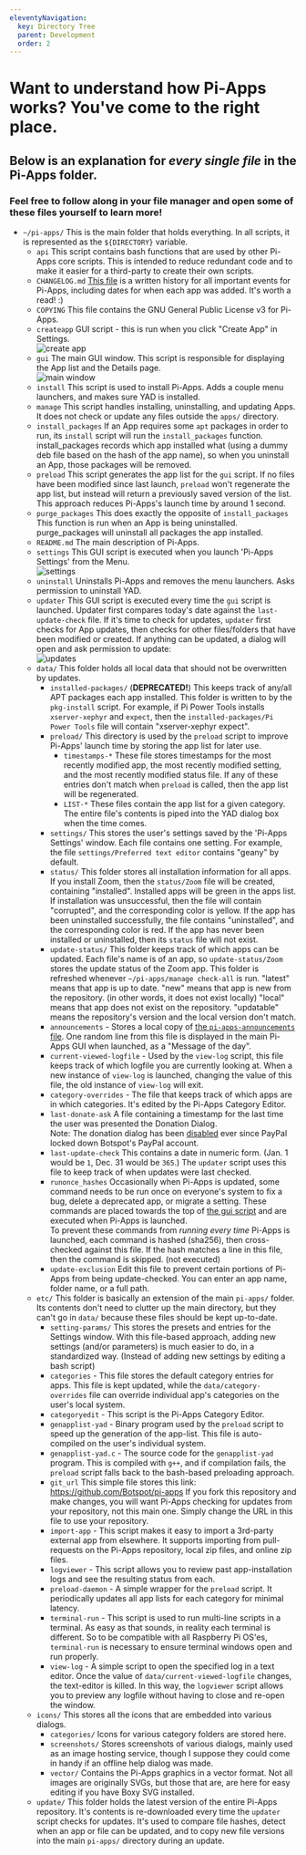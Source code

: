 ```yaml
---
eleventyNavigation:
  key: Directory Tree
  parent: Development
  order: 2
---
```


# Want to understand how Pi-Apps works? You've come to the right place.
## Below is an explanation for *every single file* in the Pi-Apps folder.
### Feel free to follow along in your file manager and open some of these files yourself to learn more!

 - `~/pi-apps/` This is the main folder that holds everything. In all scripts, it is represented as the `${DIRECTORY}` variable.
   - `api` This script contains bash functions that are used by other Pi-Apps core scripts. This is intended to reduce redundant code and to make it easier for a third-party to create their own scripts.
   - `CHANGELOG.md` [This file](https://github.com/Botspot/pi-apps/blob/master/CHANGELOG.md) is a written history for all important events for Pi-Apps, including dates for when each app was added. It's worth a read! :)
   - `COPYING` This file contains the GNU General Public License v3 for Pi-Apps.
   - `createapp` GUI script - this is run when you click "Create App" in Settings.  
![create app](/img/screenshots/create%20app.png?raw=true)
   - `gui` The main GUI window. This script  is responsible for displaying the App list and the Details page.  
![main window](/img/screenshots/main%20window.png?raw=true)
   - `install` This script is used to install Pi-Apps. Adds a couple menu launchers, and makes sure YAD is installed.
   - `manage` This script handles installing, uninstalling, and updating Apps. It does not check or update any files outside the `apps/` directory.
   - `install_packages` If an App requires some `apt` packages in order to run, its `install` script will run the `install_packages` function. install_packages records which app installed what (using a dummy deb file based on the hash of the app name), so when you uninstall an App, those packages will be removed.
   - `preload` This script generates the app list for the `gui` script. If no files have been modified since last launch, `preload` won't regenerate the app list, but instead will return a previously saved version of the list. This approach reduces Pi-Apps's launch time by around 1 second.
   - `purge_packages` This does exactly the opposite of `install_packages` This function is run when an App is being uninstalled. purge_packages will uninstall all packages the app installed.
   - `README.md` The main description of Pi-Apps.
   - `settings` This GUI script is executed when you launch 'Pi-Apps Settings' from the Menu.  
![settings](/img/screenshots/settings.png?raw=true)
   - `uninstall` Uninstalls Pi-Apps and removes the menu launchers. Asks permission to uninstall YAD.
   - `updater` This GUI script is executed every time  the `gui` script is launched. Updater first compares today's date against the `last-update-check` file. If it's time to check for updates, `updater` first checks for App updates, then checks for other files/folders that have been modified or created. If anything can be updated, a dialog will open and ask permission to update:  
![updates](/img/screenshots/updates%20available.png?raw=true)
   - `data/` This folder holds all local data that should not be overwritten by updates.
     - `installed-packages/` (**DEPRECATED!**) This keeps track of any/all APT packages each app installed. This folder is written to by the `pkg-install` script.
     For example, if Pi Power Tools installs `xserver-xephyr` and `expect`, then the `installed-packages/Pi Power Tools` file will contain "xserver-xephyr expect".
     - `preload/` This directory is used by the `preload` script to improve Pi-Apps' launch time by storing the app list for later use.
       - `timestamps-*` These file stores timestamps for the most recently modified app, the most recently modified setting, and the most recently modified status file.
       If any of these entries don't match when `preload` is called, then the app list will be regenerated.
       - `LIST-*` These files contain the app list for a given category. The entire file's contents is piped into the YAD dialog box when the time comes.
     - `settings/` This stores the user's settings saved by the 'Pi-Apps Settings' window. Each file contains one setting. For example, the file `settings/Preferred text editor` contains "geany" by default.
     - `status/` This folder stores all installation information for all apps.
     If you install Zoom, then the `status/Zoom` file will be created, containing "installed". Installed apps will be green in the apps list.  
     If installation was unsuccessful, then the file will contain "corrupted", and the corresponding color is yellow.
     If the app has been uninstalled successfully, the file contains "uninstalled", and the corresponding color is red.
     If the app has never been installed or uninstalled, then its `status` file will not exist.
     - `update-status/` This folder keeps track of which apps can be updated. Each file's name is of an app, so `update-status/Zoom` stores the update status of the Zoom app. This folder is refreshed whenever `~/pi-apps/manage check-all` is run.
     "latest" means that app is up to date.
     "new" means that app is new from the repository. (in other words, it does not exist locally)
     "local" means that app does not exist on the repository.
     "updatable" means the repository's version and the local version don't match.
     - `announcements` - Stores a local copy of [the `pi-apps-announcements` file](https://github.com/Botspot/pi-apps-announcements/blob/main/message). One random line from this file is displayed in the main Pi-Apps GUI when launched, as a "Message of the day".
     - `current-viewed-logfile` - Used by the `view-log` script, this file keeps track of which logfile you are currently looking at. When a new instance of `view-log` is launched, changing the value of this file, the old instance of `view-log` will exit. 
     - `category-overrides` - The file that keeps track of which apps are in which categories. It's edited by the Pi-Apps Category Editor.
     - `last-donate-ask` A file containing a timestamp for the last time the user was presented the Donation Dialog.  
Note: The donation dialog has been [disabled](https://github.com/Botspot/pi-apps/commit/0629b72294a96ea78d8bc0855368bc82b4147570) ever since PayPal locked down Botspot's PayPal account.
     - `last-update-check` This contains a date in numeric form. (Jan. 1 would be `1`, Dec. 31 would be `365`.) The `updater` script uses this file to keep track of when updates were last checked.
     - `runonce_hashes` Occasionally when Pi-Apps is updated, some command needs to be run once on everyone's system to fix a bug, delete a deprecated app, or migrate a setting. These commands are placed towards the top of [the gui script](https://github.com/Botspot/pi-apps/blob/master/gui) and are executed when Pi-Apps is launched.  
To prevent these commands from *running every time* Pi-Apps is launched, each command is hashed (sha256), then cross-checked against this file. If the hash matches a line in this file, then the command is skipped. (not executed)
     - `update-exclusion` Edit this file to prevent certain portions of Pi-Apps from being update-checked. You can enter an app name, folder name, or a full path.
   - `etc/` This folder is basically an extension of the main `pi-apps/` folder. Its contents don't need to clutter up the main directory, but they can't go in `data/` because these files should be kept up-to-date.
     - `setting-params/` This stores the presets and entries for the Settings window. 
With this file-based approach, adding new settings (and/or parameters) is much easier to do, in a standardized way. (Instead of adding new settings by editing a bash script)
     - `categories` - This file stores the default category entries for apps. This file is kept updated, while the `data/category-overrides` file can override individual app's categories on the user's local system.
     - `categoryedit` - This script is the Pi-Apps Category Editor.
     - `genapplist-yad` - Binary program used by the `preload` script to speed up the generation of the app-list. This file is auto-compiled on the user's individual system.
     - `genapplist-yad.c` - The source code for the `genapplist-yad` program. This is compiled with `g++`, and if compilation fails, the `preload` script falls back to the bash-based preloading approach.
     - `git_url` This simple file stores this link: https://github.com/Botspot/pi-apps
     If you fork this repository and make changes, you will want Pi-Apps checking for updates from your repository, not this main one. Simply change the URL in this file to use your repository.
     - `import-app` - This script makes it easy to import a 3rd-party external app from elsewhere. It supports importing from pull-requests on the Pi-Apps repository, local zip files, and online zip files.
     - `logviewer` - This script allows you to review past app-installation logs and see the resulting status from each.
     - `preload-daemon` - A simple wrapper for the `preload` script. It periodically updates all app lists for each category for minimal latency.
     - `terminal-run` - This script is used to run multi-line scripts in a terminal. As easy as that sounds, in reality each terminal is different. So to be compatible with all Raspberry Pi OS'es, `terminal-run` is necessary to ensure terminal windows open and run properly.
     - `view-log` - A simple script to open the specified log in a text editor. Once the value of `data/current-viewed-logfile` changes, the text-editor is killed. In this way, the `logviewer` script allows you to preview any logfile without having to close and re-open the window.
   - `icons/` This stores all the icons that are embedded into various dialogs.
     - `categories/` Icons for various category folders are stored here.
     - `screenshots/` Stores screenshots of various dialogs, mainly used as an image hosting service, though I suppose they could come in handy if an offline help dialog was made.
     - `vector/` Contains the Pi-Apps graphics in a vector format. Not all images are originally SVGs, but those that are, are here for easy editing if you have Boxy SVG installed.
   - `update/` This folder holds the latest version of the entire Pi-Apps repository. It's contents is re-downloaded every time the `updater` script checks for updates. It's used to compare file hashes, detect when an app or file can be updated, and to copy new file versions into the main `pi-apps/` directory during an update.